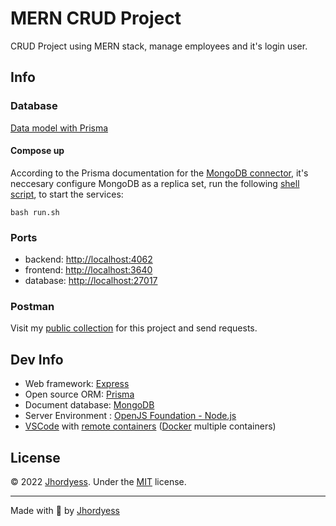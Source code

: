 # MERN CRUD Project

CRUD Project using MERN stack, manage employees and it's login user.

## Info

### Database

[Data model with Prisma](/backend/prisma/schema.prisma)

#### Compose up

According to the Prisma documentation for the [MongoDB connector](https://www.prisma.io/docs/concepts/database-connectors/mongodb), it's neccesary configure MongoDB as a replica set, run the following [shell script](run.sh), to start the services:

`bash run.sh`

### Ports

- backend: <http://localhost:4062>
- frontend: <http://localhost:3640>
- database: <http://localhost:27017>

### Postman

Visit my [public collection](https://postman.com/jhordyess/workspace/mern-crud-project/documentation/20955361-9d0c8233-2917-4bc1-8aca-01a83f65ee26) for this project and send requests.

## Dev Info

- Web framework: [Express](http://expressjs.com/)
- Open source ORM: [Prisma](https://www.prisma.io/)
- Document database: [MongoDB](https://www.mongodb.com/)
- Server Environment : [OpenJS Foundation - Node.js](https://nodejs.org/)
- [VSCode](https://code.visualstudio.com/) with [remote containers](https://code.visualstudio.com/docs/remote/containers) ([Docker](https://www.docker.com/) multiple containers)

## License

© 2022 [Jhordyess](https://github.com/jhordyess). Under the [MIT](https://choosealicense.com/licenses/mit/) license.

---

Made with 💪 by [Jhordyess](https://www.jhordyess.com/)

